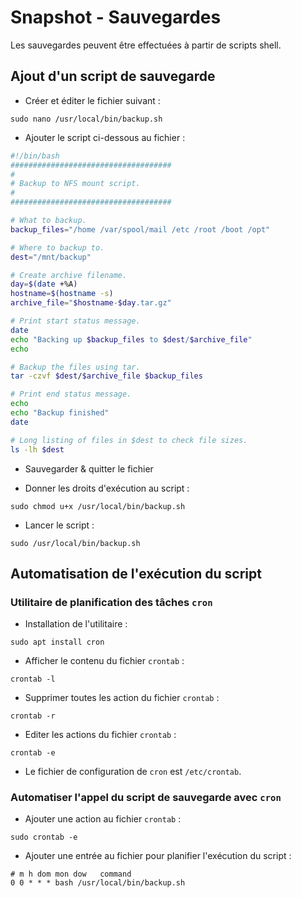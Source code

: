 # Snapshot - Sauvegardes

Les sauvegardes peuvent être effectuées à partir de scripts shell.

## Ajout d'un script de sauvegarde

* Créer et éditer le fichier suivant :

```shell
sudo nano /usr/local/bin/backup.sh
```

* Ajouter le script ci-dessous au fichier :

```bash
#!/bin/bash
####################################
#
# Backup to NFS mount script.
#
####################################

# What to backup. 
backup_files="/home /var/spool/mail /etc /root /boot /opt"

# Where to backup to.
dest="/mnt/backup"

# Create archive filename.
day=$(date +%A)
hostname=$(hostname -s)
archive_file="$hostname-$day.tar.gz"

# Print start status message.
date
echo "Backing up $backup_files to $dest/$archive_file"
echo

# Backup the files using tar.
tar -czvf $dest/$archive_file $backup_files

# Print end status message.
echo
echo "Backup finished"
date

# Long listing of files in $dest to check file sizes.
ls -lh $dest
```

* Sauvegarder & quitter le fichier

* Donner les droits d'exécution au script :

```shell
sudo chmod u+x /usr/local/bin/backup.sh
```

* Lancer le script :

```shell
sudo /usr/local/bin/backup.sh
```

## Automatisation de l'exécution du script

### Utilitaire de planification des tâches `cron`

* Installation de l'utilitaire :

```
sudo apt install cron
```

* Afficher le contenu du fichier `crontab` :

```
crontab -l
```

* Supprimer toutes les action du fichier `crontab` :

```
crontab -r
```

* Editer les actions du fichier `crontab` :

```
crontab -e
```

* Le fichier de configuration de `cron` est `/etc/crontab`.

### Automatiser l'appel du script de sauvegarde avec `cron`

* Ajouter une action au fichier `crontab` :

```shell
sudo crontab -e
```

* Ajouter une entrée au fichier pour planifier l'exécution du script :

```shell
# m h dom mon dow   command
0 0 * * * bash /usr/local/bin/backup.sh
```
